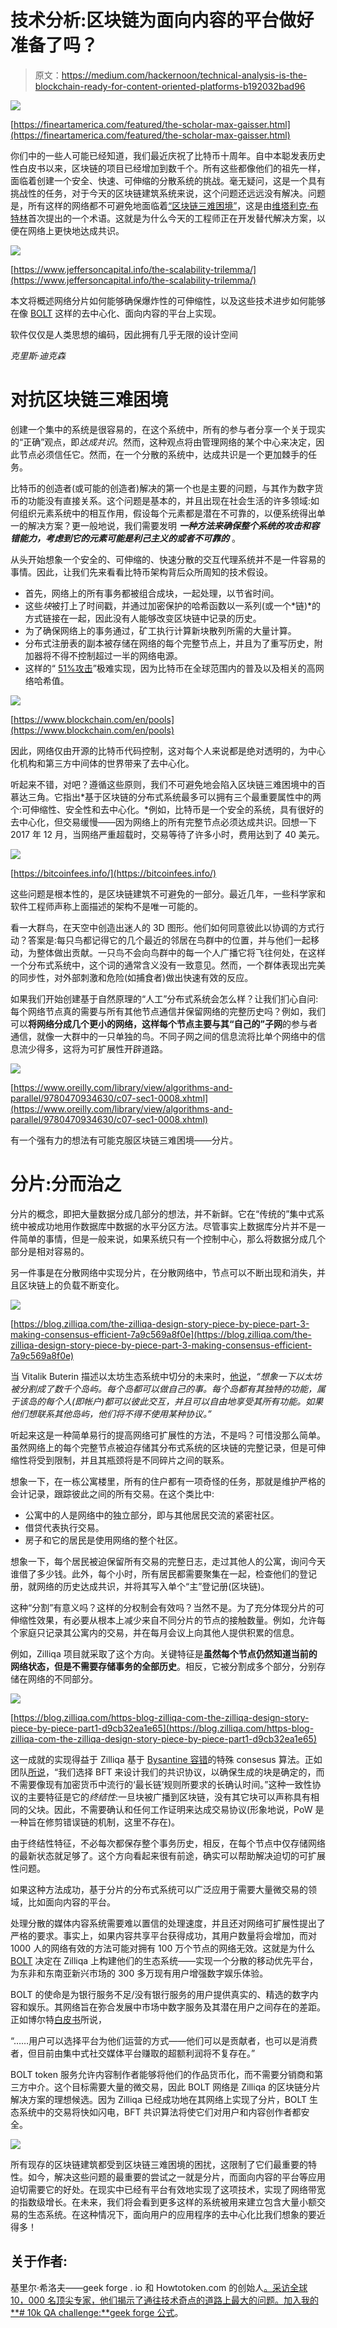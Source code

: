 # 技术分析:区块链为面向内容的平台做好准备了吗？

> 原文：<https://medium.com/hackernoon/technical-analysis-is-the-blockchain-ready-for-content-oriented-platforms-b192032bad96>

![](img/8fcb7b91baa2ab7e343bf5f25c10ed31.png)

[https://fineartamerica.com/featured/the-scholar-max-gaisser.html](https://fineartamerica.com/featured/the-scholar-max-gaisser.html)

你们中的一些人可能已经知道，我们最近庆祝了比特币十周年。自中本聪发表历史性白皮书以来，区块链的项目已经增加到数千个。所有这些都像他们的祖先一样，面临着创建一个安全、快速、可伸缩的分散系统的挑战。毫无疑问，这是一个具有挑战性的任务，对于今天的区块链建筑系统来说，这个问题还远远没有解决。问题是，所有这样的网络都不可避免地面临着[“区块链三难困境”](https://www.coinbureau.com/analysis/solving-blockchain-trilemma/)，这是由[维塔利克·布特林](https://twitter.com/VitalikButerin)首次提出的一个术语。这就是为什么今天的工程师正在开发替代解决方案，以便在网络上更快地达成共识。

![](img/124b344eec1a12ac579dc108259161cf.png)

[https://www.jeffersoncapital.info/the-scalability-trilemma/](https://www.jeffersoncapital.info/the-scalability-trilemma/)

本文将概述网络分片如何能够确保爆炸性的可伸缩性，以及这些技术进步如何能够在像 [BOLT](https://bolt-token.global/) 这样的去中心化、面向内容的平台上实现。

软件仅仅是人类思想的编码，因此拥有几乎无限的设计空间

*克里斯·迪克森*

# 对抗区块链三难困境

创建一个集中的系统是很容易的，在这个系统中，所有的参与者分享一个关于现实的“正确”观点，即*达成共识*。然而，这种观点将由管理网络的某个中心来决定，因此节点必须信任它。然而，在一个分散的系统中，达成共识是一个更加棘手的任务。

比特币的创造者(或可能的创造者)解决的第一个也是主要的问题，与其作为数字货币的功能没有直接关系。这个问题是基本的，并且出现在社会生活的许多领域:如何组织元素系统中的相互作用，假设每个元素都是潜在不可靠的，以便系统得出单一的解决方案？更一般地说，我们需要发明 ***一种方法来确保整个系统的攻击和容错能力，考虑到它的元素可能是利己主义的或者不可靠的*** 。

从头开始想象一个安全的、可伸缩的、快速分散的交互代理系统并不是一件容易的事情。因此，让我们先来看看比特币架构背后众所周知的技术假设。

*   首先，网络上的所有事务都被组合成块，一起处理，以节省时间。
*   这些*块*被打上了时间戳，并通过加密保护的哈希函数以一系列(或一个*链)*的方式链接在一起，因此没有人能够改变区块链中记录的历史。
*   为了确保网络上的事务通过，矿工执行计算新块散列所需的大量计算。
*   分布式注册表的副本被存储在网络的每个完整节点上，并且为了重写历史，附加器将不得不控制超过一半的网络电源。
*   这样的“ [51%攻击](https://www.investopedia.com/terms/1/51-attack.asp)”极难实现，因为比特币在全球范围内的普及以及相关的高网络哈希值。

![](img/c1c9afaaa6517bb481104e5930f1c500.png)

[https://www.blockchain.com/en/pools](https://www.blockchain.com/en/pools)

因此，网络仅由开源的比特币代码控制，这对每个人来说都是绝对透明的，为中心化机构和第三方中间体的世界带来了去中心化。

听起来不错，对吧？遵循这些原则，我们不可避免地会陷入区块链三难困境中的百慕达三角。它指出*基于区块链的分布式系统最多可以拥有三个最重要属性中的两个:可伸缩性、安全性和去中心化。*例如，比特币是一个安全的系统，具有很好的去中心化，但交易缓慢——因为网络上的所有完整节点必须达成共识。回想一下 2017 年 12 月，当网络严重超载时，交易等待了许多小时，费用达到了 40 美元。

![](img/ef5e7d94b30e64d6117ef647fc5d0bb0.png)

[https://bitcoinfees.info/](https://bitcoinfees.info/)

这些问题是根本性的，是区块链建筑不可避免的一部分。最近几年，一些科学家和软件工程师声称上面描述的架构不是唯一可能的。

看一大群鸟，在天空中创造出迷人的 3D 图形。他们如何同意彼此以协调的方式行动？答案是:每只鸟都记得它的几个最近的邻居在鸟群中的位置，并与他们一起移动，为整体做出贡献。一只鸟不会向鸟群中的每一个人广播它将飞往何处，在这样一个分布式系统中，这个词的通常含义没有一致意见。然而，一个群体表现出完美的同步性，对外部刺激和危险(如捕食者)做出快速有效的反应。

如果我们开始创建基于自然原理的“人工”分布式系统会怎么样？让我们扪心自问:每个网络节点真的需要与所有其他节点通信并保留网络的完整历史吗？例如，我们可以**将网络分成几个更小的网络，这样每个节点主要与其“自己的”子网**的参与者通信，就像一大群中的一只单独的鸟。不同子网之间的信息流将比单个网络中的信息流少得多，这将为可扩展性开辟道路。

![](img/ff151240564dea27c21a77ee0645980f.png)

[https://www.oreilly.com/library/view/algorithms-and-parallel/9780470934630/c07-sec1-0008.xhtml](https://www.oreilly.com/library/view/algorithms-and-parallel/9780470934630/c07-sec1-0008.xhtml)

有一个强有力的想法有可能克服区块链三难困境——分片。

# 分片:分而治之

分片的概念，即把大量数据分成几部分的想法，并不新鲜。它在“传统的”集中式系统中被成功地用作数据库中数据的水平分区方法。尽管事实上数据库分片并不是一件简单的事情，但是一般来说，如果系统只有一个控制中心，那么将数据分成几个部分是相对容易的。

另一件事是在分散网络中实现分片，在分散网络中，节点可以不断出现和消失，并且区块链上的负载不断变化。

![](img/39b111acfbabf15208742a0a90de6420.png)

[https://blog.zilliqa.com/the-zilliqa-design-story-piece-by-piece-part-3-making-consensus-efficient-7a9c569a8f0e](https://blog.zilliqa.com/the-zilliqa-design-story-piece-by-piece-part-3-making-consensus-efficient-7a9c569a8f0e)

当 Vitalik Buterin 描述以太坊生态系统中切分的未来时，[他说](https://blockonomi.com/sharding/)，*“想象一下以太坊被分割成了数千个岛屿。每个岛都可以做自己的事。每个岛都有其独特的功能，属于该岛的每个人(即帐户)都可以彼此交互，并且可以自由地享受其所有功能。如果他们想联系其他岛屿，他们将不得不使用某种协议。”*

听起来这是一种简单易行的提高网络可扩展性的方法，不是吗？可惜没那么简单。虽然网络上的每个完整节点被迫存储其分布式系统的区块链的完整记录，但是可伸缩性将受到限制，并且其瓶颈将是不同碎片之间的联系。

想象一下，在一栋公寓楼里，所有的住户都有一项奇怪的任务，那就是维护严格的会计记录，跟踪彼此之间的所有交易。在这个类比中:

*   公寓中的人是网络中的独立部分，即与其他居民交流的紧密社区。
*   借贷代表执行交易。
*   房子和它的居民是使用网络的整个社区。

想象一下，每个居民被迫保留所有交易的完整日志，走过其他人的公寓，询问今天谁借了多少钱。此外，每个小时，所有居民都需要聚集在一起，检查他们的登记册，就网络的历史达成共识，并将其写入单个“主”登记册(区块链)。

这种“分割”有意义吗？这样的分权制会有效吗？当然不是。为了充分体现分片的可伸缩性效果，有必要从根本上减少来自不同分片的节点的接触数量。例如，允许每个家庭只记录其公寓内的交易，并在每月会议上向其他人提供积累的信息。

例如，Zilliqa 项目就采取了这个方向。关键特征是**虽然每个节点仍然知道当前的网络状态，但是不需要存储事务的全部历史**。相反，它被分割成多个部分，分别存储在网络的不同部分。

![](img/b008c3915a297e614ae833b078cb7f79.png)

[https://blog.zilliqa.com/https-blog-zilliqa-com-the-zilliqa-design-story-piece-by-piece-part1-d9cb32ea1e65](https://blog.zilliqa.com/https-blog-zilliqa-com-the-zilliqa-design-story-piece-by-piece-part1-d9cb32ea1e65)

这一成就的实现得益于 Zilliqa 基于 [Bysantine 容错](https://en.wikipedia.org/wiki/Byzantine_fault_tolerance)的特殊 consesus 算法。正如团队[所说](https://docs.zilliqa.com/positionpaper.pdf)，“我们选择 BFT 来设计我们的共识协议，以确保生成的块是确定的，而不需要像现有加密货币中流行的‘最长链’规则所要求的长确认时间。”这种一致性协议的主要特征是它的*终结性*:一旦块被广播到区块链，没有其它块可以声称具有相同的父块。因此，不需要确认和任何工作证明来达成交易协议(形象地说，PoW 是一种旨在修剪错误链的机制，这里不存在)。

由于终结性特征，不必每次都保存整个事务历史，相反，在每个节点中仅存储网络的最新状态就足够了。这个方向看起来很有前途，确实可以帮助解决迫切的可扩展性问题。

如果这种方法成功，基于分片的分布式系统可以广泛应用于需要大量微交易的领域，比如面向内容的平台。

处理分散的媒体内容系统需要难以置信的处理速度，并且还对网络可扩展性提出了严格的要求。事实上，如果内容共享平台获得成功，其用户数量将会增加，而对 1000 人的网络有效的方法可能对拥有 100 万个节点的网络无效。这就是为什么 [BOLT](https://bolt-token.global/) 决定在 Zilliqa 上构建他们的生态系统——实现一个分散的移动优先平台，为东非和东南亚新兴市场的 300 多万现有用户增强数字娱乐体验。

BOLT 的使命是为银行服务不足/没有银行服务的用户提供真实的、精选的数字内容和娱乐。其网络旨在弥合发展中市场中数字服务及其潜在用户之间存在的差距。正如博尔特[白皮书](https://docsend.com/view/yhnw6i9)所说，

“……用户可以选择平台为他们运营的方式——他们可以是贡献者，也可以是消费者，但目前由集中式社交媒体平台赚取的超额利润将不复存在。”

BOLT token 服务允许内容制作者能够将他们的作品货币化，而不需要分销商和第三方中介。这个目标需要大量的微交易，因此 BOLT 网络是 Zilliqa 的区块链分片解决方案的理想候选。因为 Zilliqa 已经成功地在其网络上实现了分片，BOLT 生态系统中的交易将快如闪电，BFT 共识算法将使它们对用户和内容创作者都安全。

![](img/d6fd5682d6f1dc0c70e6af725a40cb1f.png)

所有现存的区块链建筑都受到区块链三难困境的困扰，这限制了它们最重要的特性。如今，解决这些问题的最重要的尝试之一就是分片，而面向内容的平台等应用迫切需要它的好处。在现实中已经有平台有效地实现了这项技术，实现了网络带宽的指数级增长。在未来，我们将会看到更多这样的系统被用来建立包含大量小额交易的生态系统。在这种情况下，面向用户的应用程序的去中心化比我们想象的要近得多！

## 关于作者:

基里尔·希洛夫——geek forge . io 和 Howtotoken.com 的创始人[。采访全球 10，000 名顶尖专家，他们揭示了通往技术奇点的道路上最大的问题。加入我的**# 10k QA challenge:**](http://twitter.com/kirills4ilov)[geek forge 公式](https://formula.geekforge.io/)。